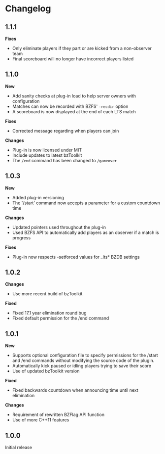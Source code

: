 # Changelog

## 1.1.1

**Fixes**

- Only eliminate players if they part or are kicked from a non-observer team
- Final scoreboard will no longer have incorrect players listed

## 1.1.0

**New**

- Add sanity checks at plug-in load to help server owners with configuration
- Matches can now be recorded with BZFS' `-recdir` option
- A scoreboard is now displayed at the end of each LTS match

**Fixes**

- Corrected message regarding when players can join

**Changes**

- Plug-in is now licensed under MIT
- Include updates to latest bzToolkit
- The `/end` command has been changed to `/gameover`

## 1.0.3

**New**

- Added plug-in versioning
- The '/start' command now accepts a parameter for a custom countdown time

**Changes**

- Updated pointers used throughout the plug-in
- Used BZFS API to automatically add players as an observer if a match is progress

**Fixes**

- Plug-in now respects -setforced values for _lts* BZDB settings

## 1.0.2

**Changes**

- Use more recent build of bzToolkit

**Fixed**

- Fixed 17.1 year elimination round bug
- Fixed default permission for the /end command

## 1.0.1

**New**

- Supports optional configuration file to specify permissions for the /start and /end commands without modifying the source code of the plugin.
- Automatically kick paused or idling players trying to save their score
- Use of updated bzToolkit version

**Fixed**

- Fixed backwards countdown when announcing time until next elimination

**Changes**

- Requirement of rewritten BZFlag API function
- Use of more C++11 features

## 1.0.0

Initial release